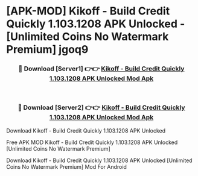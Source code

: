 # [APK-MOD] Kikoff - Build Credit Quickly 1.103.1208 APK Unlocked - [Unlimited Coins No Watermark Premium] jgoq9



<div align="center">
<h3>🔴 Download [Server1] 👉👉 <a href="https://momento.my/?title=Kikoff_-_Build_Credit_Quickly_1.103.1208_APK_Unlocked">Kikoff - Build Credit Quickly 1.103.1208 APK Unlocked Mod Apk</a></h3><br>

<h3>🔴 Download [Server2] 👉👉 <a href="https://momento.my/?title=Kikoff_-_Build_Credit_Quickly_1.103.1208_APK_Unlocked">Kikoff - Build Credit Quickly 1.103.1208 APK Unlocked Mod Apk</a></h3>
</div>



Download Kikoff - Build Credit Quickly 1.103.1208 APK Unlocked 

Free APK MOD Kikoff - Build Credit Quickly 1.103.1208 APK Unlocked [Unlimited Coins No Watermark Premium]

Download Kikoff - Build Credit Quickly 1.103.1208 APK Unlocked [Unlimited Coins No Watermark Premium] Mod For Android
